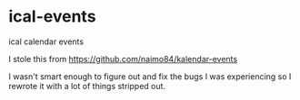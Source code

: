 # ical-events
ical calendar events

I stole this from https://github.com/naimo84/kalendar-events

I wasn't smart enough to figure out and fix the bugs I was experiencing so I rewrote it with a lot of things stripped out.
